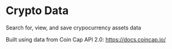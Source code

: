 # Crypto Data
 Search for, view, and save crypocurrency assets data

 Built using data from Coin Cap API 2.0: https://docs.coincap.io/
